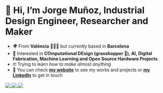 # 👋 Hi, I’m Jorge Muñoz, Industrial Design Engineer, Researcher and Maker
- 🌍 From **València** 🧨💥🔥 but currently based in **Barcelona**
- 🤗 Interested in **COmputational DEsign (grasshopper 🦗), AI, Digital Fabrication, Machine Learning and Open Source Hardware Projects**
- 🤓 Trying to learn *how to make almost anything*
- 🔗 You can check **[my website](https://jmuozan.github.io/jorgemunyozz.github.io/)** to see my works and projects or **[my LinkedIn](https://www.linkedin.com/in/jorgemunozzanon/)** to get in touch

<a href="https://github.com/anuraghazra/github-readme-stats">
  <img align="center" src="https://github-readme-stats.vercel.app/api?username=jmuozan&count_private=true&show_icons=true&include_all_commits=true&hide_border=true&hide_title=true" />
</a>
<a href="https://github.com/anuraghazra/github-readme-stats">
  <img align="center" src="https://github-readme-stats.vercel.app/api/top-langs/?username=jmuozan&langs_count=3&hide_title=true&hide_border=true" />
</a>
<a href="https://github.com/anuraghazra/github-readme-stats">
  <img align="center" src="https://github-readme-stats.vercel.app/api?username=jmuozan&count_private=true&show_icons=true&include_all_commits=true&hide_border=true&hide_title=true" />
</a>
<!-- Donut chart for languages -->


<!---
- 😀 Pronouns: *He/Him*
- ⚡ Fun fact: ...
jmuozan/jmuozan is a ✨ special ✨ repository because its `README.md` (this file) appears on your GitHub profile.
You can click the Preview link to take a look at your changes.
--->
